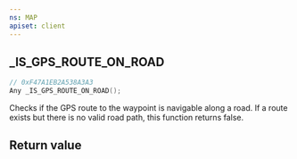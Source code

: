 ```yaml
---
ns: MAP
apiset: client
---
```

## _IS_GPS_ROUTE_ON_ROAD

```c
// 0xF47A1EB2A538A3A3
Any _IS_GPS_ROUTE_ON_ROAD();
```

Checks if the GPS route to the waypoint is navigable along a road. If a route exists but there is no valid road path, this function returns false.


## Return value

